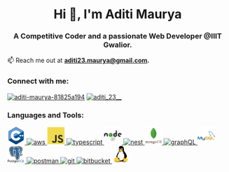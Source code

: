 <h1 align="center">Hi 👋, I'm Aditi Maurya</h1>
<h3 align="center">
  A Competitive Coder and a passionate Web Developer @IIIT Gwalior.
</h3>

📫 Reach me out at **aditi23.maurya@gmail.com.**

<h3 align="left">Connect with me:</h3>
<p align="left">
<a href="https://www.linkedin.com/in/aditi-maurya-81825a194" target="blank"><img align="center" src="https://content.linkedin.com/content/dam/me/business/en-us/amp/brand-site/v2/bg/LI-Bug.svg.original.svg" alt="aditi-maurya-81825a194" height="30" width="40" /></a>
<a href="https://www.instagram.com/aditi_23__" target="blank"><img align="center" src="https://upload.wikimedia.org/wikipedia/commons/e/e7/Instagram_logo_2016.svg" alt="aditi_23__" height="30" width="30" /></a>
  
<h3 align="left">Languages and Tools:</h3> 
<p align="left"> 
  <a href="https://www.w3schools.com/cpp/" target="_blank"> <img src="https://raw.githubusercontent.com/devicons/devicon/master/icons/cplusplus/cplusplus-original.svg" alt="cplusplus" width="40" height="40"/> </a> 
  <a href="https://aws.amazon.com/" target="_blank"> <img src="https://user-images.githubusercontent.com/25181517/183896132-54262f2e-6d98-41e3-8888-e40ab5a17326.png" alt="aws" width="40" height="40"/> </a> 
  <a href="https://developer.mozilla.org/en-US/docs/Web/JavaScript" target="_blank"> <img src="https://raw.githubusercontent.com/devicons/devicon/master/icons/javascript/javascript-original.svg" alt="javascript" width="40" height="40"/> </a> 
  <a href="https://www.typescriptlang.org/" target="_blank"> <img src="https://user-images.githubusercontent.com/25181517/183890598-19a0ac2d-e88a-4005-a8df-1ee36782fde1.png" alt="typescript" width="40" height="40"/> </a>
  <a href="https://nodejs.org" target="_blank"> <img src="https://raw.githubusercontent.com/devicons/devicon/master/icons/nodejs/nodejs-original-wordmark.svg" alt="nodejs" width="40" height="40"/> </a> 
  <a href="https://nestjs.com/" target="_blank"> <img src="https://github.com/marwin1991/profile-technology-icons/assets/136815194/519bfaf3-c242-431e-a269-876979f05574" alt="nest" width="40" height="40"/> </a>
  <a href="https://www.mongodb.com/" target="_blank"> <img src="https://raw.githubusercontent.com/devicons/devicon/master/icons/mongodb/mongodb-original-wordmark.svg" alt="mongodb" width="40" height="40"/> </a>
  <a href="https://graphql.org/" target="_blank"> <img src="https://user-images.githubusercontent.com/25181517/192107856-aa92c8b1-b615-47c3-9141-ed0d29a90239.png" alt="graphQL" width="40" height="40"/> </a>
  <a href="https://www.mysql.com/" target="_blank"> <img src="https://raw.githubusercontent.com/devicons/devicon/master/icons/mysql/mysql-original-wordmark.svg" alt="mysql" width="40" height="40"/> </a> 
  <a href="https://www.postgresql.org" target="_blank"> <img src="https://raw.githubusercontent.com/devicons/devicon/master/icons/postgresql/postgresql-original-wordmark.svg" alt="postgresql" width="40" height="40"/> </a> 
  <a href="https://postman.com" target="_blank"> <img src="https://www.vectorlogo.zone/logos/getpostman/getpostman-icon.svg" alt="postman" width="40" height="40"/> </a>  
  <a href="https://git-scm.com/" target="_blank"> <img src="https://www.vectorlogo.zone/logos/git-scm/git-scm-icon.svg" alt="git" width="40" height="40"/> </a> 
  <a href="https://bitbucket.org/product" target="_blank"> <img src="https://user-images.githubusercontent.com/25181517/192108375-268c35e6-ab26-44b2-88bf-e3121a4e5083.png" alt="bitbucket" width="40" height="40"/> </a> 
  <a href="https://www.linux.org/" target="_blank"> <img src="https://raw.githubusercontent.com/devicons/devicon/master/icons/linux/linux-original.svg" alt="linux" width="40" height="40"/> </a> 
</p>
